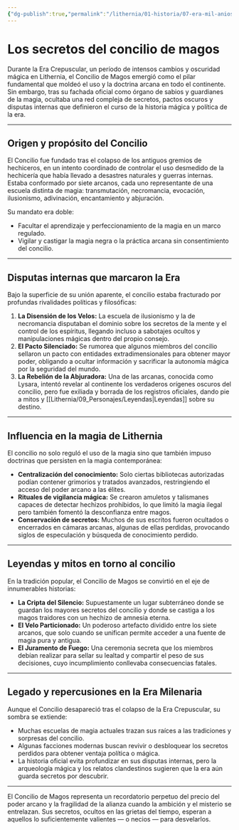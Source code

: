 ```yaml
---
{"dg-publish":true,"permalink":"/lithernia/01-historia/07-era-mil-anios/los-secretos-del-concilio-de-magos/","title":"Concilio de Magos","tags":["lithernia","organizacion","historia"]}
---
```


# Los secretos del concilio de magos

Durante la Era Crepuscular, un período de intensos cambios y oscuridad mágica en Lithernia, el Concilio de Magos emergió como el pilar fundamental que moldeó el uso y la doctrina arcana en todo el continente. Sin embargo, tras su fachada oficial como órgano de sabios y guardianes de la magia, ocultaba una red compleja de secretos, pactos oscuros y disputas internas que definieron el curso de la historia mágica y política de la era.

---

## Origen y propósito del Concilio

El Concilio fue fundado tras el colapso de los antiguos gremios de hechiceros, en un intento coordinado de controlar el uso desmedido de la hechicería que había llevado a desastres naturales y guerras internas. Estaba conformado por siete arcanos, cada uno representante de una escuela distinta de magia: transmutación, necromancia, evocación, ilusionismo, adivinación, encantamiento y abjuración.

Su mandato era doble:  
- Facultar el aprendizaje y perfeccionamiento de la magia en un marco regulado.  
- Vigilar y castigar la magia negra o la práctica arcana sin consentimiento del concilio.

---

## Disputas internas que marcaron la Era

Bajo la superficie de su unión aparente, el concilio estaba fracturado por profundas rivalidades políticas y filosóficas:  

1. **La Disensión de los Velos:** La escuela de ilusionismo y la de necromancia disputaban el dominio sobre los secretos de la mente y el control de los espíritus, llegando incluso a sabotajes ocultos y manipulaciones mágicas dentro del propio consejo.  
2. **El Pacto Silenciado:** Se rumorea que algunos miembros del concilio sellaron un pacto con entidades extradimensionales para obtener mayor poder, obligando a ocultar información y sacrificar la autonomía mágica por la seguridad del mundo.  
3. **La Rebelión de la Abjuradora:** Una de las arcanas, conocida como Lysara, intentó revelar al continente los verdaderos orígenes oscuros del concilio, pero fue exiliada y borrada de los registros oficiales, dando pie a mitos y [[Lithernia/09_Personajes/Leyendas\|Leyendas]] sobre su destino.

---

## Influencia en la magia de Lithernia

El concilio no solo reguló el uso de la magia sino que también impuso doctrinas que persisten en la magia contemporánea:  

- **Centralización del conocimiento:** Solo ciertas bibliotecas autorizadas podían contener grimorios y tratados avanzados, restringiendo el acceso del poder arcano a las élites.  
- **Rituales de vigilancia mágica:** Se crearon amuletos y talismanes capaces de detectar hechizos prohibidos, lo que limitó la magia ilegal pero también fomentó la desconfianza entre magos.  
- **Conservación de secretos:** Muchos de sus escritos fueron ocultados o encerrados en cámaras arcanas, algunas de ellas perdidas, provocando siglos de especulación y búsqueda de conocimiento perdido.

---

## Leyendas y mitos en torno al concilio

En la tradición popular, el Concilio de Magos se convirtió en el eje de innumerables historias:  

- **La Cripta del Silencio:** Supuestamente un lugar subterráneo donde se guardan los mayores secretos del concilio y donde se castiga a los magos traidores con un hechizo de amnesia eterna.  
- **El Velo Particionado:** Un poderoso artefacto dividido entre los siete arcanos, que solo cuando se unifican permite acceder a una fuente de magia pura y antigua.  
- **El Juramento de Fuego:** Una ceremonia secreta que los miembros debían realizar para sellar su lealtad y compartir el peso de sus decisiones, cuyo incumplimiento conllevaba consecuencias fatales.

---

## Legado y repercusiones en la Era Milenaria

Aunque el Concilio desapareció tras el colapso de la Era Crepuscular, su sombra se extiende:  

- Muchas escuelas de magia actuales trazan sus raíces a las tradiciones y sorpresas del concilio.  
- Algunas facciones modernas buscan revivir o desbloquear los secretos perdidos para obtener ventaja política o mágica.  
- La historia oficial evita profundizar en sus disputas internas, pero la arqueología mágica y los relatos clandestinos sugieren que la era aún guarda secretos por descubrir.

---

El Concilio de Magos representa un recordatorio perpetuo del precio del poder arcano y la fragilidad de la alianza cuando la ambición y el misterio se entrelazan. Sus secretos, ocultos en las grietas del tiempo, esperan a aquellos lo suficientemente valientes — o necios — para desvelarlos.
